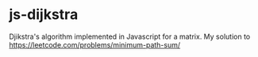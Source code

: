 # js-dijkstra
Djikstra's algorithm implemented in Javascript for a matrix.
My solution to https://leetcode.com/problems/minimum-path-sum/
